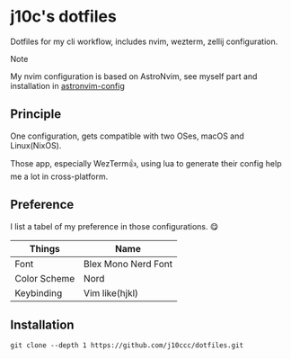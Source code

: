 # j10c's dotfiles

Dotfiles for my cli workflow, includes nvim, wezterm,
zellij configuration.

> [!NOTE]
> My nvim configuration is based on AstroNvim, see myself part and
> installation in [astronvim-config](https://github.com/j10ccc/astronvim-config)

## Principle

One configuration, gets compatible with two OSes, macOS and Linux(NixOS).

Those app, especially WezTerm👍, using lua to generate their config help
me a lot in cross-platform.

## Preference

I list a tabel of my preference in those configurations. 😋

| Things       | Name                |
| ------------ | ------------------- |
| Font         | Blex Mono Nerd Font |
| Color Scheme | Nord                |
| Keybinding   | Vim like(hjkl)      |

## Installation

```shell
git clone --depth 1 https://github.com/j10ccc/dotfiles.git
```
